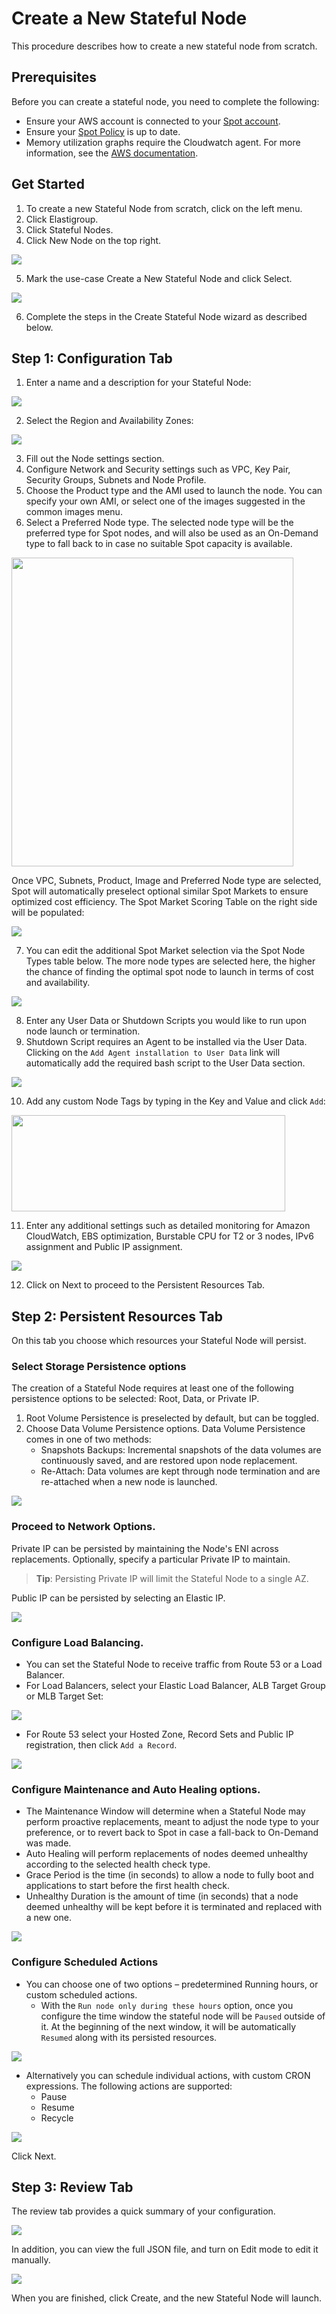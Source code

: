 # Create a New Stateful Node

This procedure describes how to create a new stateful node from scratch.

## Prerequisites

Before you can create a stateful node, you need to complete the following:

- Ensure your AWS account is connected to your [Spot account](connect-your-cloud-provider/aws-account).
- Ensure your [Spot Policy](elastigroup/tutorials/elastigroup-tasks/update-spot-policy) is up to date.
- Memory utilization graphs require the Cloudwatch agent. For more information, see the [AWS documentation](https://docs.aws.amazon.com/AWSEC2/latest/UserGuide/mon-scripts.html).

## Get Started

1. To create a new Stateful Node from scratch, click on the left menu.
2. Click Elastigroup.
3. Click Stateful Nodes.
4. Click New Node on the top right.

<img src="/managed-instance/_media/create-new-a.png" />

5. Mark the use-case Create a New Stateful Node and click Select.

<img src="/managed-instance/_media/create-new-b.png" />

6. Complete the steps in the Create Stateful Node wizard as described below.

## Step 1: Configuration Tab

1. Enter a name and a description for your Stateful Node:

<img src="/managed-instance/_media/create-new-c.png" />

2. Select the Region and Availability Zones:

<img src="/managed-instance/_media/gettingstarted-create-new-04.png" />

3. Fill out the Node settings section.
4. Configure Network and Security settings such as VPC, Key Pair, Security Groups, Subnets and Node Profile.
5. Choose the Product type and the AMI used to launch the node. You can specify your own AMI, or select one of the images suggested in the common images menu.
6. Select a Preferred Node type. The selected node type will be the preferred type for Spot nodes, and will also be used as an On-Demand type to fall back to in case no suitable Spot capacity is available.

<img src="/managed-instance/_media/gettingstarted-create-new-05.png" width="451" height="494" />

Once VPC, Subnets, Product, Image and Preferred Node type are selected, Spot will automatically preselect optional similar Spot Markets to ensure optimized cost efficiency. The Spot Market Scoring Table on the right side will be populated:

<img src="/managed-instance/_media/create-new-d.png" />

7. You can edit the additional Spot Market selection via the Spot Node Types table below. The more node types are selected here, the higher the chance of finding the optimal spot node to launch in terms of cost and availability.

<img src="/managed-instance/_media/create-new-g.png" />

8. Enter any User Data or Shutdown Scripts you would like to run upon node launch or termination.
9. Shutdown Script requires an Agent to be installed via the User Data. Clicking on the `Add Agent installation to User Data` link will automatically add the required bash script to the User Data section.

<img src="/managed-instance/_media/gettingstarted-create-new-08.png" />

10. Add any custom Node Tags by typing in the Key and Value and click `Add`:

<img src="/managed-instance/_media/gettingstarted-create-new-09.png" width="438" height="154" />

11. Enter any additional settings such as detailed monitoring for Amazon CloudWatch, EBS optimization, Burstable CPU for T2 or 3 nodes, IPv6 assignment and Public IP assignment.

<img src="/managed-instance/_media/gettingstarted-create-new-10.png" />

12. Click on Next to proceed to the Persistent Resources Tab.

## Step 2: Persistent Resources Tab

On this tab you choose which resources your Stateful Node will persist.

### Select Storage Persistence options

The creation of a Stateful Node requires at least one of the following persistence options to be selected: Root, Data, or Private IP.

1. Root Volume Persistence is preselected by default, but can be toggled.
2. Choose Data Volume Persistence options. Data Volume Persistence comes in one of two methods:
   - Snapshots Backups: Incremental snapshots of the data volumes are continuously saved, and are restored upon node replacement.
   - Re-Attach: Data volumes are kept through node termination and are re-attached when a new node is launched.

<img src="/managed-instance/_media/gettingstarted-create-new-11.png" />

### Proceed to Network Options.

Private IP can be persisted by maintaining the Node's ENI across replacements. Optionally, specify a particular Private IP to maintain.

> **Tip**: Persisting Private IP will limit the Stateful Node to a single AZ.

Public IP can be persisted by selecting an Elastic IP.

<img src="/managed-instance/_media/gettingstarted-create-new-12.png" />

### Configure Load Balancing.

- You can set the Stateful Node to receive traffic from Route 53 or a Load Balancer.
- For Load Balancers, select your Elastic Load Balancer, ALB Target Group or MLB Target Set:

<img src="/managed-instance/_media/gettingstarted-create-new-13.png" />

- For Route 53 select your Hosted Zone, Record Sets and Public IP registration, then click `Add a Record`.

<img src="/managed-instance/_media/gettingstarted-create-new-14.png" />

### Configure Maintenance and Auto Healing options.

- The Maintenance Window will determine when a Stateful Node may perform proactive replacements, meant to adjust the node type to your preference, or to revert back to Spot in case a fall-back to On-Demand was made.
- Auto Healing will perform replacements of nodes deemed unhealthy according to the selected health check type.
- Grace Period is the time (in seconds) to allow a node to fully boot and applications to start before the first health check.
- Unhealthy Duration is the amount of time (in seconds) that a node deemed unhealthy will be kept before it is terminated and replaced with a new one.

<img src="/managed-instance/_media/gettingstarted-create-new-15.png" />

### Configure Scheduled Actions

- You can choose one of two options – predetermined Running hours, or custom scheduled actions.
  - With the `Run node only during these hours` option, once you configure the time window the stateful node will be `Paused` outside of it. At the beginning of the next window, it will be automatically `Resumed` along with its persisted resources.

<img src="/managed-instance/_media/gettingstarted-create-new-16.png" />

- Alternatively you can schedule individual actions, with custom CRON expressions. The following actions are supported:
  - Pause
  - Resume
  - Recycle

<img src="/managed-instance/_media/gettingstarted-create-new-17.png" />

Click Next.

## Step 3: Review Tab

The review tab provides a quick summary of your configuration.

<img src="/managed-instance/_media/create-new-f.png" />

In addition, you can view the full JSON file, and turn on Edit mode to edit it manually.

<img src="/managed-instance/_media/gettingstarted-create-new-19.png" />

When you are finished, click Create, and the new Stateful Node will launch.
